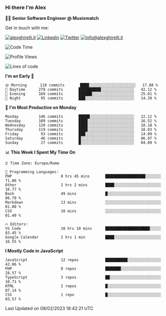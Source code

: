 ### Hi there I'm Alex

👨‍💻 __Senior Software Engineer @ Musixmatch__

Get in touch with me:

[![alexghirelli.it](https://img.shields.io/static/v1?label=alexghirelli.it&message=%20&color=red&logo=&style=flat-square&logoColor=white)](https://www.alexghirelli.it/)
[![Linkedin](https://img.shields.io/static/v1?label=Linkedin&message=%20&color=blue&logo=Linkedin&style=flat-square&logoColor=white)](https://linkedin.com/in/alexghirelli)
[![Twitter](https://img.shields.io/static/v1?label=Twitter&message=%20&color=blue&logo=Twitter&style=flat-square&logoColor=white)](https://twitter.com/alexGhirelli)
[![info@alexghirelli.it](https://img.shields.io/static/v1?label=info@alexghirelli.it&message=%20&color=red&logo=gmail&style=flat-square&logoColor=white)](mailto:info@alexghirelli.it)

<!--START_SECTION:waka-->
![Code Time](http://img.shields.io/badge/Code%20Time-7%2C320%20hrs%206%20mins-blue)

![Profile Views](http://img.shields.io/badge/Profile%20Views-1-blue)

![Lines of code](https://img.shields.io/badge/From%20Hello%20World%20I%27ve%20Written-812%20Thousand%20lines%20of%20code-blue)

**I'm an Early 🐤** 

```text
🌞 Morning      118 commits       ████░░░░░░░░░░░░░░░░░░░░░   17.88 % 
🌆 Daytime      278 commits       ██████████░░░░░░░░░░░░░░░   42.12 % 
🌃 Evening      169 commits       ██████░░░░░░░░░░░░░░░░░░░   25.61 % 
🌙 Night         95 commits       ███░░░░░░░░░░░░░░░░░░░░░░   14.39 % 

```
📅 **I'm Most Productive on Monday** 

```text
Monday         146 commits       █████░░░░░░░░░░░░░░░░░░░░   22.12 % 
Tuesday        109 commits       ████░░░░░░░░░░░░░░░░░░░░░   16.52 % 
Wednesday      120 commits       ████░░░░░░░░░░░░░░░░░░░░░   18.18 % 
Thursday       119 commits       ████░░░░░░░░░░░░░░░░░░░░░   18.03 % 
Friday          93 commits       ███░░░░░░░░░░░░░░░░░░░░░░   14.09 % 
Saturday        46 commits       █░░░░░░░░░░░░░░░░░░░░░░░░   06.97 % 
Sunday          27 commits       █░░░░░░░░░░░░░░░░░░░░░░░░   04.09 % 

```


📊 **This Week I Spent My Time On** 

```text
⌚︎ Time Zone: Europe/Rome

💬 Programming Languages: 
PHP                      8 hrs 45 mins       ██████████████████░░░░░░░   71.86 % 
Other                    2 hrs 2 mins        ████░░░░░░░░░░░░░░░░░░░░░   16.77 % 
Bash                     49 mins             █░░░░░░░░░░░░░░░░░░░░░░░░   06.79 % 
Markdown                 13 mins             ░░░░░░░░░░░░░░░░░░░░░░░░░   01.80 % 
CSV                      10 mins             ░░░░░░░░░░░░░░░░░░░░░░░░░   01.40 % 

🔥 Editors: 
VS Code                  10 hrs 10 mins      ████████████████████░░░░░   83.45 % 
Google Calendar          2 hrs 1 min         ████░░░░░░░░░░░░░░░░░░░░░   16.55 % 

```

**I Mostly Code in JavaScript** 

```text
JavaScript               12 repos            ██████████░░░░░░░░░░░░░░░   42.86 % 
PHP                      8 repos             ███████░░░░░░░░░░░░░░░░░░   28.57 % 
TypeScript               3 repos             ██░░░░░░░░░░░░░░░░░░░░░░░   10.71 % 
HTML                     2 repos             █░░░░░░░░░░░░░░░░░░░░░░░░   07.14 % 
CSS                      1 repo              █░░░░░░░░░░░░░░░░░░░░░░░░   03.57 % 

```



 Last Updated on 08/02/2023 18:42:21 UTC
<!--END_SECTION:waka-->
